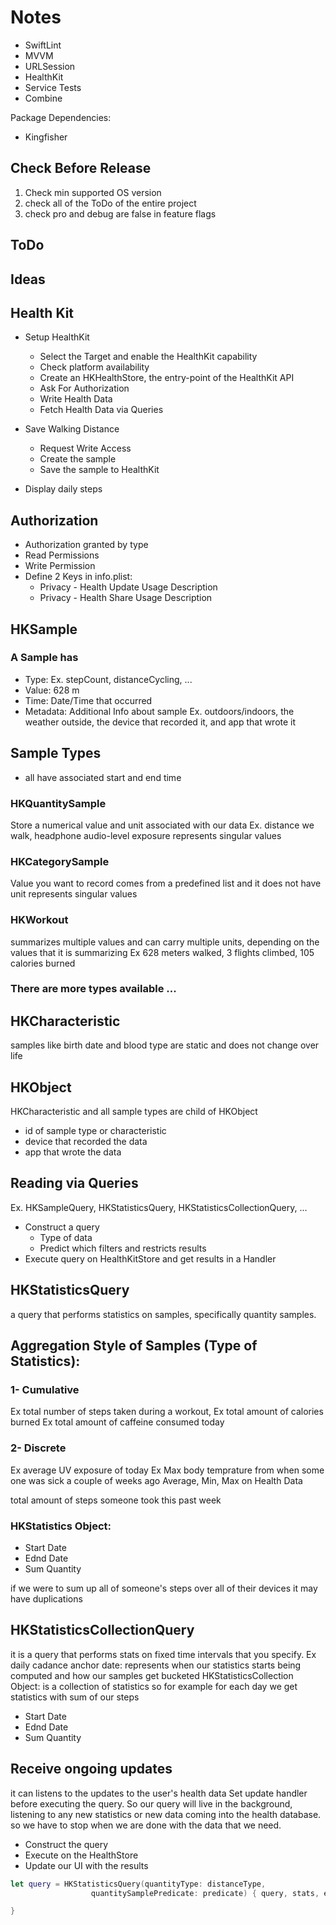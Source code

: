 
# Notes

- SwiftLint
- MVVM
- URLSession
- HealthKit
- Service Tests
- Combine

Package Dependencies:
- Kingfisher

## Check Before Release

1. Check min supported OS version
2. check all of the ToDo of the entire project
3. check pro and debug are false in feature flags


## ToDo


## Ideas


## Health Kit

- Setup HealthKit
    - Select the Target and enable the HealthKit capability
    - Check platform availability
    - Create an HKHealthStore, the entry-point of the HealthKit API
    - Ask For Authorization
    - Write Health Data
    - Fetch Health Data via Queries 

- Save Walking Distance
    - Request Write Access
    - Create the sample
    - Save the sample to HealthKit
- Display daily steps
    

## Authorization
- Authorization granted by type
- Read Permissions
- Write Permission
- Define 2 Keys in info.plist:
    - Privacy - Health Update Usage Description
    - Privacy - Health Share Usage Description


## HKSample

### A Sample has
- Type: Ex. stepCount, distanceCycling, ...
- Value: 628 m
- Time: Date/Time that occurred
- Metadata: Additional Info about sample Ex. outdoors/indoors, the weather outside,
    the device that recorded it, and app that wrote it
    

## Sample Types
- all have associated start and end time

### HKQuantitySample
Store a numerical value and unit associated with our data
Ex. distance we walk, headphone audio-level exposure
represents singular values

### HKCategorySample
Value you want to record comes from a predefined list and it does not have unit
represents singular values

### HKWorkout
summarizes multiple values and can carry multiple units, depending on the values that
it is summarizing
Ex 628 meters walked, 3 flights climbed, 105 calories burned

### There are more types available ...


## HKCharacteristic
samples like birth date and blood type are static and does not change over life

## HKObject
HKCharacteristic and all sample types are child of HKObject
- id of sample type or characteristic
- device that recorded the data
- app that wrote the data 
    
    
## Reading via Queries
Ex. HKSampleQuery, HKStatisticsQuery, HKStatisticsCollectionQuery, ...
- Construct a query
    - Type of data
    - Predict which filters and restricts results
- Execute query on HealthKitStore and get results in a Handler

## HKStatisticsQuery

a query that performs statistics on samples, specifically quantity samples.

## Aggregation Style of Samples (Type of Statistics):

### 1- Cumulative
Ex total number of steps taken during a workout,
Ex total amount of calories burned
Ex total amount of caffeine consumed today

### 2- Discrete
Ex average UV exposure of today
Ex Max body temprature from when some one was sick a couple of weeks ago
Average, Min, Max on Health Data

total amount of steps someone took this past week
### HKStatistics Object:
 - Start Date
 - Ednd Date
 - Sum Quantity

if we were to sum up all of someone's steps over all of their devices
it may have duplications


## HKStatisticsCollectionQuery

it is a query that performs stats on fixed time intervals that you specify. Ex daily cadance
anchor date: represents when our statistics starts being computed and
how our samples get bucketed
HKStatisticsCollection Object: is a collection of statistics
so for example for each day we get statistics with sum of our steps
 - Start Date
 - Ednd Date
 - Sum Quantity

## Receive ongoing updates
it can listens to the updates to the user's health data
Set update handler before executing the query. So our query will live in the background,
listening to any new statistics or new data coming into the health database.
so we have to stop when we are done with the data that we need.
- Construct the query
- Execute on the HealthStore
- Update our UI with the results

```swift
let query = HKStatisticsQuery(quantityType: distanceType,
                  quantitySamplePredicate: predicate) { query, stats, error in

}
```

